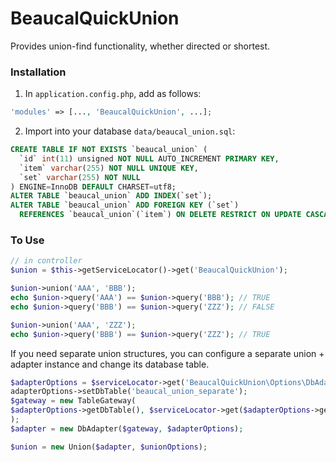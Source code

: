 # BeaucalQuickUnion

Provides union-find functionality, whether directed or shortest.

### Installation
1. In `application.config.php`, add as follows:

```PHP
'modules' => [..., 'BeaucalQuickUnion', ...];
```

2. Import into your database `data/beaucal_union.sql`:
```SQL
CREATE TABLE IF NOT EXISTS `beaucal_union` (
  `id` int(11) unsigned NOT NULL AUTO_INCREMENT PRIMARY KEY,
  `item` varchar(255) NOT NULL UNIQUE KEY,
  `set` varchar(255) NOT NULL
) ENGINE=InnoDB DEFAULT CHARSET=utf8;
ALTER TABLE `beaucal_union` ADD INDEX(`set`);
ALTER TABLE `beaucal_union` ADD FOREIGN KEY (`set`)
  REFERENCES `beaucal_union`(`item`) ON DELETE RESTRICT ON UPDATE CASCADE;
```


### To Use

```PHP
// in controller
$union = $this->getServiceLocator()->get('BeaucalQuickUnion');

$union->union('AAA', 'BBB');
echo $union->query('AAA') == $union->query('BBB'); // TRUE
echo $union->query('BBB') == $union->query('ZZZ'); // FALSE

$union->union('AAA', 'ZZZ');
echo $union->query('BBB') == $union->query('ZZZ'); // TRUE
```


If you need separate union structures, you can configure a separate
union + adapter instance and change its database table.
```PHP
$adapterOptions = $serviceLocator->get('BeaucalQuickUnion\Options\DbAdapter');
adapterOptions->setDbTable('beaucal_union_separate');
$gateway = new TableGateway(
$adapterOptions->getDbTable(), $serviceLocator->get($adapterOptions->getDbAdapterClass())
);
$adapter = new DbAdapter($gateway, $adapterOptions);

$union = new Union($adapter, $unionOptions);
```
